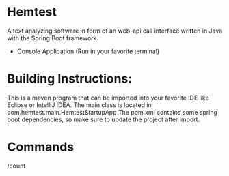 # Hemtest
A text analyzing software in form of an web-api call interface written in Java with the Spring Boot framework.
- Console Application (Run in your favorite terminal)
# Building Instructions:
This is a maven program that can be imported into your favorite IDE like Eclipse or IntelliJ IDEA.
The main class is located in com.hemtest.main.HemtestStartupApp
The pom.xml contains some spring boot dependencies, so make sure to update the project after import.

# Commands
/count

